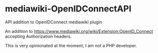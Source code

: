 # mediawiki-OpenIDConnectAPI
API addition to OpenIDConnect mediawiki plugin

An addition to https://www.mediawiki.org/wiki/Extension:OpenID_Connect accepting Authorization headers.

This is very opinionated at the moment, I am not a PHP developer.
